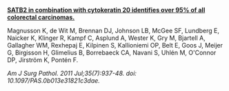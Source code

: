 [**SATB2 in combination with cytokeratin 20 identifies over 95% of all colorectal carcinomas.**](https://www.ncbi.nlm.nih.gov/pubmed/21677534)

Magnusson K, de Wit M, Brennan DJ, Johnson LB, McGee SF, Lundberg E, Naicker K, Klinger R, Kampf C, Asplund A, Wester K, Gry M, Bjartell A, Gallagher WM, Rexhepaj E, Kilpinen S, Kallioniemi OP, Belt E, Goos J, Meijer G, Birgisson H, Glimelius B, Borrebaeck CA, Navani S, Uhlén M, O'Connor DP, Jirström K, Pontén F.

*Am J Surg Pathol. 2011 Jul;35(7):937-48. doi: 10.1097/PAS.0b013e31821c3dae.*
